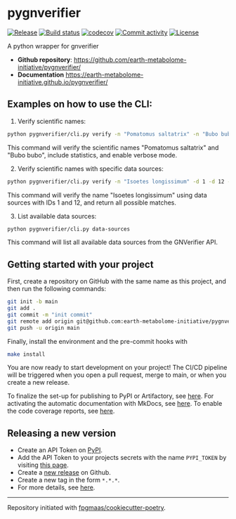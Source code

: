 # pygnverifier

[![Release](https://img.shields.io/github/v/release/earth-metabolome-initiative/pygnverifier)](https://img.shields.io/github/v/release/earth-metabolome-initiative/pygnverifier)
[![Build status](https://img.shields.io/github/actions/workflow/status/earth-metabolome-initiative/pygnverifier/main.yml?branch=main)](https://github.com/earth-metabolome-initiative/pygnverifier/actions/workflows/main.yml?query=branch%3Amain)
[![codecov](https://codecov.io/gh/earth-metabolome-initiative/pygnverifier/branch/main/graph/badge.svg)](https://codecov.io/gh/earth-metabolome-initiative/pygnverifier)
[![Commit activity](https://img.shields.io/github/commit-activity/m/earth-metabolome-initiative/pygnverifier)](https://img.shields.io/github/commit-activity/m/earth-metabolome-initiative/pygnverifier)
[![License](https://img.shields.io/github/license/earth-metabolome-initiative/pygnverifier)](https://img.shields.io/github/license/earth-metabolome-initiative/pygnverifier)

A python wrapper for gnverifier

- **Github repository**: <https://github.com/earth-metabolome-initiative/pygnverifier/>
- **Documentation** <https://earth-metabolome-initiative.github.io/pygnverifier/>

## Examples on how to use the CLI:

1. Verify scientific names:

```bash
python pygnverifier/cli.py verify -n "Pomatomus saltatrix" -n "Bubo bubo" --with-stats --verbose
```

This command will verify the scientific names "Pomatomus saltatrix" and "Bubo bubo", include statistics, and enable verbose mode.

2. Verify scientific names with specific data sources:

```bash
python pygnverifier/cli.py verify -n "Isoetes longissimum" -d 1 -d 12 --with-all-matches
```

This command will verify the name "Isoetes longissimum" using data sources with IDs 1 and 12, and return all possible matches.

3. List available data sources:

```bash
python pygnverifier/cli.py data-sources
```

This command will list all available data sources from the GNVerifier API.

## Getting started with your project

First, create a repository on GitHub with the same name as this project, and then run the following commands:

```bash
git init -b main
git add .
git commit -m "init commit"
git remote add origin git@github.com:earth-metabolome-initiative/pygnverifier.git
git push -u origin main
```

Finally, install the environment and the pre-commit hooks with

```bash
make install
```

You are now ready to start development on your project!
The CI/CD pipeline will be triggered when you open a pull request, merge to main, or when you create a new release.

To finalize the set-up for publishing to PyPI or Artifactory, see [here](https://fpgmaas.github.io/cookiecutter-poetry/features/publishing/#set-up-for-pypi).
For activating the automatic documentation with MkDocs, see [here](https://fpgmaas.github.io/cookiecutter-poetry/features/mkdocs/#enabling-the-documentation-on-github).
To enable the code coverage reports, see [here](https://fpgmaas.github.io/cookiecutter-poetry/features/codecov/).

## Releasing a new version

- Create an API Token on [PyPI](https://pypi.org/).
- Add the API Token to your projects secrets with the name `PYPI_TOKEN` by visiting [this page](https://github.com/earth-metabolome-initiative/pygnverifier/settings/secrets/actions/new).
- Create a [new release](https://github.com/earth-metabolome-initiative/pygnverifier/releases/new) on Github.
- Create a new tag in the form `*.*.*`.
- For more details, see [here](https://fpgmaas.github.io/cookiecutter-poetry/features/cicd/#how-to-trigger-a-release).

---

Repository initiated with [fpgmaas/cookiecutter-poetry](https://github.com/fpgmaas/cookiecutter-poetry).
